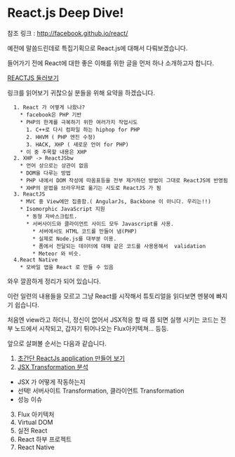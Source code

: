 # React.js Deep Dive!

참조 링크 : http://facebook.github.io/react/

예전에 말씀드린데로 특집기획으로 React.js에 대해서 다뤄보겠습니다.

들어가기 전에 React에 대한 좋은 이해를 위한 글을 먼저 하나 소개하고자 합니다.

[REACTJS 둘러보기 ](http://taegon.kim/archives/5097)

링크를 읽어보기 귀찮으실 분들을 위해 요약을 하겠습니다.

```
  1. React 가 어떻게 나왔나?
    * facebook은 PHP 기반
    * PHP의 한계를 극복하기 위한 여러가지 작업시도
      1. C++로 다시 컴파일 하는 hiphop for PHP
      2. HHVM ( PHP 엔진 수정)
      3. HACK, XHP ( 새로운 언어 for PHP)
    * 이 중 주목할 내용은 XHP
  2. XHP -> ReactJSbw
    * 언어 상으로는 상관이 없음
    * DOM을 다루는 방법
    * PHP 내에서 DOM 작성에 따옴표등을 전부 제거하던 방법이 그대로 ReactJS에 반영됨
    * XHP의 문법을 브라우저로 옮기는 시도로 ReactJS 가 됨
  3. ReactJS
    * MVC 중 View에만 집중함.( AngularJs, Backbone 이 아니다. 우리는!!)
    * Isomorphic JavaScript 지원
      * 동형 자바스크립트.
      * 서버사이드와 클라이언트 사이드 모두 Javascript를 사용.
        * 서버에서도 HTML 코드를 만들어 냄(PHP)
        * 실제로 Node.js를 대부분 이용.
        * 폼에서 전달되는 데이터에 대해 같은 코드를 사용용해서  validation
        * Meteor 와 비슷.
  4.React Native
    * 모바일 앱을 React 로 만들 수 있음
```

와우 깔끔하게 정리가 되어 있습니다.

이런 일련의 내용들을 모르고 그냥 React를 시작해서 튜토리얼을 읽다보면 멘붕에 빠지기 쉽습니다.

처음엔 view라고 하더니, 정신이 없어서 JSX적응 할 때 쯤 되면 실행 시키는 코드는 전부 노드에서 시작되고, 갑자기 튀어나오는 Flux아키텍쳐... 등등.

앞으로 살펴볼 순서는 다음과 같습니다.

1. [초간단 ReactJs application 만들어 보기](deep-dive-reactJs-01.md)
2. [JSX Transformation 분석](deep-dive-reactJs-02.md)
  * JSX 가 어떻게 작동하는지
  * 선택! 서버사이트 Transformation, 클라이언트 Transformation
  * 성능 이슈
3. Flux 아키텍처
4. Virtual DOM
5. 실전 React
6. React 하부 프로젝트
7. React Native
